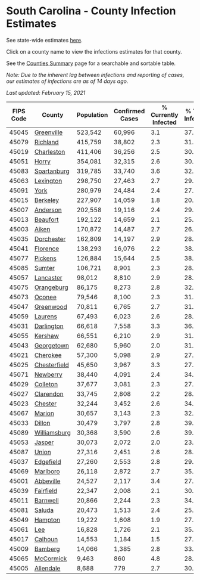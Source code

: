 # South Carolina - County Infection Estimates

See state-wide estimates [here](/infections/us-sc).

Click on a county name to view the infections estimates for that county.

See the [Counties Summary](/infections/summary-counties) page for a searchable and sortable table.

*Note: Due to the inherent lag between infections and reporting of cases, our estimates of infections are as of 14 days ago.*

*Last updated: February 15, 2021*

|   FIPS Code |                       County |   Population |   Confirmed Cases |   % Currently Infected |   % Total Infected |
|-------------|------------------------------|--------------|-------------------|------------------------|--------------------|
|       45045 |     [Greenville](greenville) |      523,542 |            60,996 |                    3.1 |               37.3 |
|       45079 |         [Richland](richland) |      415,759 |            38,802 |                    2.3 |               31.2 |
|       45019 |     [Charleston](charleston) |      411,406 |            36,256 |                    2.5 |               30.5 |
|       45051 |               [Horry](horry) |      354,081 |            32,315 |                    2.6 |               30.1 |
|       45083 |   [Spartanburg](spartanburg) |      319,785 |            33,740 |                    3.6 |               32.7 |
|       45063 |       [Lexington](lexington) |      298,750 |            27,463 |                    2.7 |               29.3 |
|       45091 |                 [York](york) |      280,979 |            24,484 |                    2.4 |               27.4 |
|       45015 |         [Berkeley](berkeley) |      227,907 |            14,059 |                    1.8 |               20.8 |
|       45007 |         [Anderson](anderson) |      202,558 |            19,116 |                    2.4 |               29.4 |
|       45013 |         [Beaufort](beaufort) |      192,122 |            14,659 |                    2.1 |               25.9 |
|       45003 |               [Aiken](aiken) |      170,872 |            14,487 |                    2.7 |               26.2 |
|       45035 |     [Dorchester](dorchester) |      162,809 |            14,197 |                    2.9 |               28.2 |
|       45041 |         [Florence](florence) |      138,293 |            16,076 |                    2.2 |               38.1 |
|       45077 |           [Pickens](pickens) |      126,884 |            15,644 |                    2.5 |               38.6 |
|       45085 |             [Sumter](sumter) |      106,721 |             8,901 |                    2.3 |               28.1 |
|       45057 |       [Lancaster](lancaster) |       98,012 |             8,810 |                    2.9 |               28.1 |
|       45075 |     [Orangeburg](orangeburg) |       86,175 |             8,273 |                    2.8 |               32.2 |
|       45073 |             [Oconee](oconee) |       79,546 |             8,100 |                    2.3 |               31.4 |
|       45047 |       [Greenwood](greenwood) |       70,811 |             6,765 |                    2.7 |               31.1 |
|       45059 |           [Laurens](laurens) |       67,493 |             6,023 |                    2.6 |               28.9 |
|       45031 |     [Darlington](darlington) |       66,618 |             7,558 |                    3.3 |               36.3 |
|       45055 |           [Kershaw](kershaw) |       66,551 |             6,210 |                    2.9 |               31.4 |
|       45043 |     [Georgetown](georgetown) |       62,680 |             5,960 |                    2.0 |               31.3 |
|       45021 |         [Cherokee](cherokee) |       57,300 |             5,098 |                    2.9 |               27.5 |
|       45025 | [Chesterfield](chesterfield) |       45,650 |             3,967 |                    3.3 |               27.5 |
|       45071 |         [Newberry](newberry) |       38,440 |             4,091 |                    2.4 |               34.5 |
|       45029 |         [Colleton](colleton) |       37,677 |             3,081 |                    2.3 |               27.1 |
|       45027 |       [Clarendon](clarendon) |       33,745 |             2,808 |                    2.2 |               28.7 |
|       45023 |           [Chester](chester) |       32,244 |             3,452 |                    2.6 |               34.5 |
|       45067 |             [Marion](marion) |       30,657 |             3,143 |                    2.3 |               32.9 |
|       45033 |             [Dillon](dillon) |       30,479 |             3,797 |                    2.8 |               39.8 |
|       45089 | [Williamsburg](williamsburg) |       30,368 |             3,590 |                    2.6 |               39.1 |
|       45053 |             [Jasper](jasper) |       30,073 |             2,072 |                    2.0 |               23.2 |
|       45087 |               [Union](union) |       27,316 |             2,451 |                    2.6 |               28.3 |
|       45037 |       [Edgefield](edgefield) |       27,260 |             2,553 |                    2.8 |               29.2 |
|       45069 |         [Marlboro](marlboro) |       26,118 |             2,872 |                    2.7 |               35.2 |
|       45001 |       [Abbeville](abbeville) |       24,527 |             2,117 |                    3.4 |               27.0 |
|       45039 |       [Fairfield](fairfield) |       22,347 |             2,008 |                    2.1 |               30.3 |
|       45011 |         [Barnwell](barnwell) |       20,866 |             2,244 |                    2.3 |               34.3 |
|       45081 |             [Saluda](saluda) |       20,473 |             1,513 |                    2.4 |               25.1 |
|       45049 |           [Hampton](hampton) |       19,222 |             1,608 |                    1.9 |               27.9 |
|       45061 |                   [Lee](lee) |       16,828 |             1,726 |                    2.1 |               35.1 |
|       45017 |           [Calhoun](calhoun) |       14,553 |             1,184 |                    1.5 |               27.7 |
|       45009 |           [Bamberg](bamberg) |       14,066 |             1,385 |                    2.8 |               33.8 |
|       45065 |       [McCormick](mccormick) |        9,463 |               860 |                    4.8 |               28.2 |
|       45005 |       [Allendale](allendale) |        8,688 |               779 |                    2.7 |               30.1 |